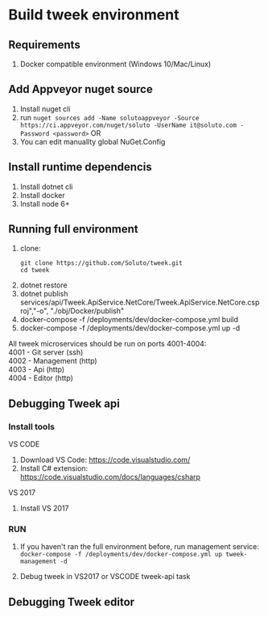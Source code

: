 # Build tweek environment

## Requirements 
1. Docker compatible environment  (Windows 10/Mac/Linux)

## Add Appveyor nuget source
1. Install nuget cli
2. run
```nuget sources add -Name solutoappveyor -Source https://ci.appveyor.com/nuget/soluto -UserName it@soluto.com -Password <password>```
OR
3. You can edit manuallty global NuGet.Config

## Install runtime dependencis
1. Install dotnet cli
2. Install docker
3. Install node 6+

## Running full environment
1. clone:
    ```
    git clone https://github.com/Soluto/tweek.git
    cd tweek
    ```
2. dotnet restore
3. dotnet publish services/api/Tweek.ApiService.NetCore/Tweek.ApiService.NetCore.csproj","-o", "./obj/Docker/publish"
4. docker-compose -f /deployments/dev/docker-compose.yml build
5. docker-compose -f /deployments/dev/docker-compose.yml up -d

All tweek microservices should be run on ports 4001-4004:  
4001 - Git server (ssh)  
4002 - Management (http)  
4003 - Api (http)  
4004 - Editor (http)  

## Debugging Tweek api

### Install tools
VS CODE
1. Download VS Code: https://code.visualstudio.com/
2. Install C# extension: https://code.visualstudio.com/docs/languages/csharp

VS 2017
1. Install VS 2017

### RUN
1. If you haven't ran the full environment before, run management service: 
   ```docker-compose -f /deployments/dev/docker-compose.yml up tweek-management -d```

2. Debug tweek in VS2017 or VSCODE tweek-api task

## Debugging Tweek editor
